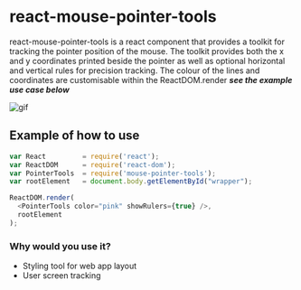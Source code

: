 # react-mouse-pointer-tools

react-mouse-pointer-tools is a react component that provides a toolkit for tracking the pointer position of the mouse. The toolkit provides both the x and y coordinates printed beside the pointer as well as optional horizontal and vertical rules for precision tracking. The colour of the lines and coordinates are customisable within the ReactDOM.render **_see the example use case below_**

![gif](https://cloud.githubusercontent.com/assets/12450298/10974076/3d789f12-83d8-11e5-9798-e4e2107a735d.gif)

## Example of how to use

``` javascript
var React         = require('react');
var ReactDOM      = require('react-dom');
var PointerTools  = require('mouse-pointer-tools');
var rootElement   = document.body.getElementById("wrapper");

ReactDOM.render(
  <PointerTools color="pink" showRulers={true} />,
  rootElement
);
```

### Why would you use it?

* Styling tool for web app layout
* User screen tracking
